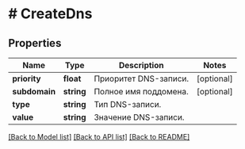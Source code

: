 # # CreateDns

## Properties

Name | Type | Description | Notes
------------ | ------------- | ------------- | -------------
**priority** | **float** | Приоритет DNS-записи. | [optional]
**subdomain** | **string** | Полное имя поддомена. | [optional]
**type** | **string** | Тип DNS-записи. |
**value** | **string** | Значение DNS-записи. |

[[Back to Model list]](../../README.md#models) [[Back to API list]](../../README.md#endpoints) [[Back to README]](../../README.md)
